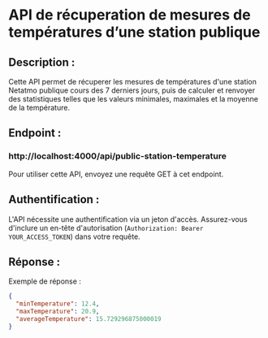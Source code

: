 # API de récuperation de mesures de températures d’une station publique

## Description :

Cette API permet de récuperer les mesures de températures d'une station Netatmo publique cours des 7 derniers jours, puis de calculer et renvoyer des statistiques telles que les valeurs minimales, maximales et la moyenne de la température.

## Endpoint :

### http://localhost:4000/api/public-station-temperature

Pour utiliser cette API, envoyez une requête GET à cet endpoint.

## Authentification :

L'API nécessite une authentification via un jeton d'accès. Assurez-vous d'inclure un en-tête d'autorisation (`Authorization: Bearer YOUR_ACCESS_TOKEN`) dans votre requête.

## Réponse :

Exemple de réponse :

```json
{
  "minTemperature": 12.4,
  "maxTemperature": 20.9,
  "averageTemperature": 15.729296875000019
}
```
